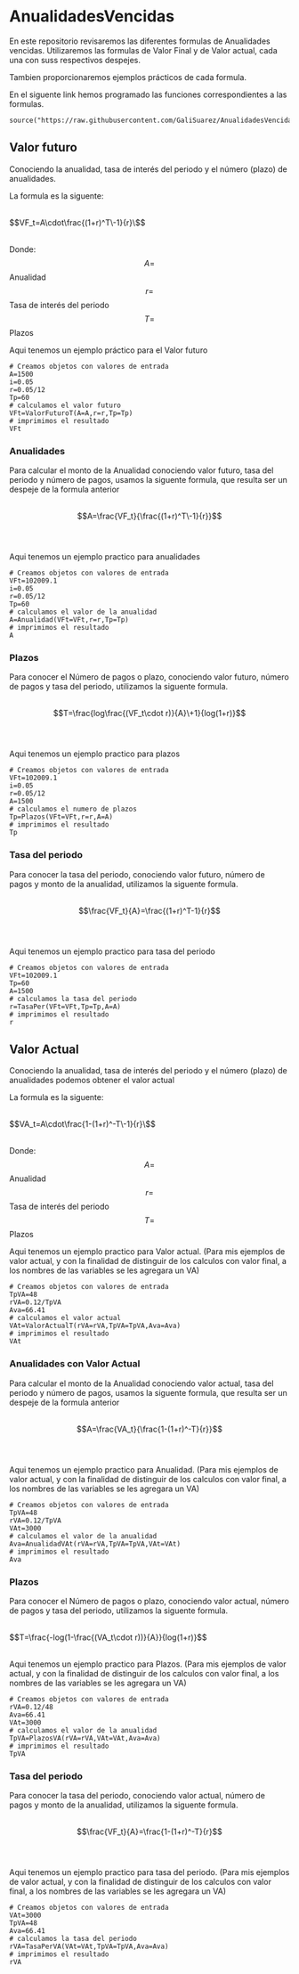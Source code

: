 # AnualidadesVencidas
En este repositorio revisaremos las diferentes formulas de Anualidades vencidas. Utilizaremos las formulas de Valor Final y de Valor actual, cada una con suss respectivos despejes. 

Tambien proporcionaremos ejemplos prácticos de cada formula.

En el siguente link hemos programado las funciones correspondientes a las formulas.

```
source("https://raw.githubusercontent.com/GaliSuarez/AnualidadesVencidas/refs/heads/main/FuncionesAnualidadVencida%20(8).R")
```
## Valor futuro
Conociendo la anualidad, tasa de interés del periodo y el número (plazo) de anualidades.


La formula es la siguente:<br><br>


$$VF_t=A\cdot\frac{(1+r)^T\-1}{r}\$$<br>  <br>


Donde: <br>
$$A=$$ Anualidad <br>
$$r=$$ Tasa de interés del periodo <br>
$$T=$$ Plazos <br>


Aqui tenemos un ejemplo práctico para el Valor futuro
```
# Creamos objetos con valores de entrada
A=1500
i=0.05
r=0.05/12
Tp=60
# calculamos el valor futuro
VFt=ValorFuturoT(A=A,r=r,Tp=Tp)
# imprimimos el resultado
VFt
```
### Anualidades 
Para calcular el monto de la  Anualidad conociendo valor futuro, tasa del periodo y número de pagos, usamos la siguente formula, que resulta ser un despeje de la formula anterior <br><br>



$$A=\frac{VF_t}{\frac{(1+r)^T\-1}{r}}$$ <br><br>


Aqui tenemos un ejemplo practico para anualidades
```
# Creamos objetos con valores de entrada
VFt=102009.1
i=0.05
r=0.05/12
Tp=60
# calculamos el valor de la anualidad
A=Anualidad(VFt=VFt,r=r,Tp=Tp)
# imprimimos el resultado
A
```
### Plazos 
Para conocer el Número de pagos o plazo, conociendo valor futuro, número de pagos y tasa del periodo, utilizamos la siguente formula. <br><br>


$$T=\frac{log\frac{(VF_t\cdot r)}{A}\+1}{log(1+r)}$$<br><br>


Aqui tenemos un ejemplo practico para plazos
```
# Creamos objetos con valores de entrada
VFt=102009.1
i=0.05
r=0.05/12
A=1500
# calculamos el numero de plazos
Tp=Plazos(VFt=VFt,r=r,A=A)
# imprimimos el resultado
Tp
```
### Tasa del periodo
Para conocer la tasa del periodo, conociendo valor futuro, número de pagos y monto de la anualidad, utilizamos la siguente formula.<br><br>

$$\frac{VF_t}{A}=\frac{(1+r)^T-1}{r}$$<br><br>

Aqui tenemos un ejemplo practico para tasa del periodo
```
# Creamos objetos con valores de entrada
VFt=102009.1
Tp=60
A=1500
# calculamos la tasa del periodo
r=TasaPer(VFt=VFt,Tp=Tp,A=A)
# imprimimos el resultado
r
```
## Valor Actual
Conociendo la anualidad, tasa de interés del periodo y el número (plazo) de anualidades podemos obtener el valor actual


La formula es la siguente:<br><br>


$$VA_t=A\cdot\frac{1-(1+r)^-T\-1}{r}\$$<br>  <br>


Donde: <br>
$$A=$$ Anualidad <br>
$$r=$$ Tasa de interés del periodo <br>
$$T=$$ Plazos <br>


Aqui tenemos un ejemplo practico para Valor actual. (Para mis ejemplos de valor actual, y con la finalidad de distinguir de los calculos con valor final, a los nombres de las variables se les agregara un VA)
```
# Creamos objetos con valores de entrada
TpVA=48
rVA=0.12/TpVA
Ava=66.41
# calculamos el valor actual
VAt=ValorActualT(rVA=rVA,TpVA=TpVA,Ava=Ava)
# imprimimos el resultado
VAt
```
### Anualidades con Valor Actual
Para calcular el monto de la  Anualidad conociendo valor actual, tasa del periodo y número de pagos, usamos la siguente formula, que resulta ser un despeje de la formula anterior <br><br>



$$A=\frac{VA_t}{\frac{1-(1+r)^-T}{r}}$$ <br><br>


Aqui tenemos un ejemplo practico para Anualidad. (Para mis ejemplos de valor actual, y con la finalidad de distinguir de los calculos con valor final, a los nombres de las variables se les agregara un VA)
```
# Creamos objetos con valores de entrada
TpVA=48
rVA=0.12/TpVA
VAt=3000
# calculamos el valor de la anualidad
Ava=AnualidadVAt(rVA=rVA,TpVA=TpVA,VAt=VAt)
# imprimimos el resultado
Ava
```

### Plazos 
Para conocer el Número de pagos o plazo, conociendo valor actual, número de pagos y tasa del periodo, utilizamos la siguente formula. <br><br>


$$T=\frac{-log(1-\frac{(VA_t\cdot r)\)}{A}\}{log(1+r)}$$<br><br>


Aqui tenemos un ejemplo practico para Plazos. (Para mis ejemplos de valor actual, y con la finalidad de distinguir de los calculos con valor final, a los nombres de las variables se les agregara un VA)
```
# Creamos objetos con valores de entrada
rVA=0.12/48
Ava=66.41
VAt=3000
# calculamos el valor de la anualidad
TpVA=PlazosVA(rVA=rVA,VAt=VAt,Ava=Ava)
# imprimimos el resultado
TpVA
```

### Tasa del periodo
Para conocer la tasa del periodo, conociendo valor actual, número de pagos y monto de la anualidad, utilizamos la siguente formula.<br><br>

$$\frac{VF_t}{A}=\frac{1-(1+r)^-T}{r}$$<br><br>

Aqui tenemos un ejemplo practico para tasa del periodo. (Para mis ejemplos de valor actual, y con la finalidad de distinguir de los calculos con valor final, a los nombres de las variables se les agregara un VA)
```
# Creamos objetos con valores de entrada
VAt=3000
TpVA=48
Ava=66.41
# calculamos la tasa del periodo
rVA=TasaPerVA(VAt=VAt,TpVA=TpVA,Ava=Ava)
# imprimimos el resultado
rVA
```
